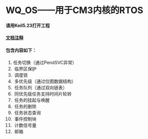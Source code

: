 # WQ_OS——用于CM3内核的RTOS
#### 请用Keil5.23打开工程

#### [文档注释](http://htmlpreview.github.io/?https://github.com/zhiliao007/WQ_OS/blob/master/doc/html/index.html)

#### 包含内容如下：

1.   任务切换（通过PendSVC异常）
2.   临界区保护
3.   调度锁
4.   多优先级（通过位图数据结构）
5.   任务队列（通过双向链表）
6.   同优先级任务支持时间片轮转
7.   任务的挂起与唤醒
8.   任务的删除
9.   任务状态查询
10.   事件控制块
11.   计数信号量
12.   邮箱
